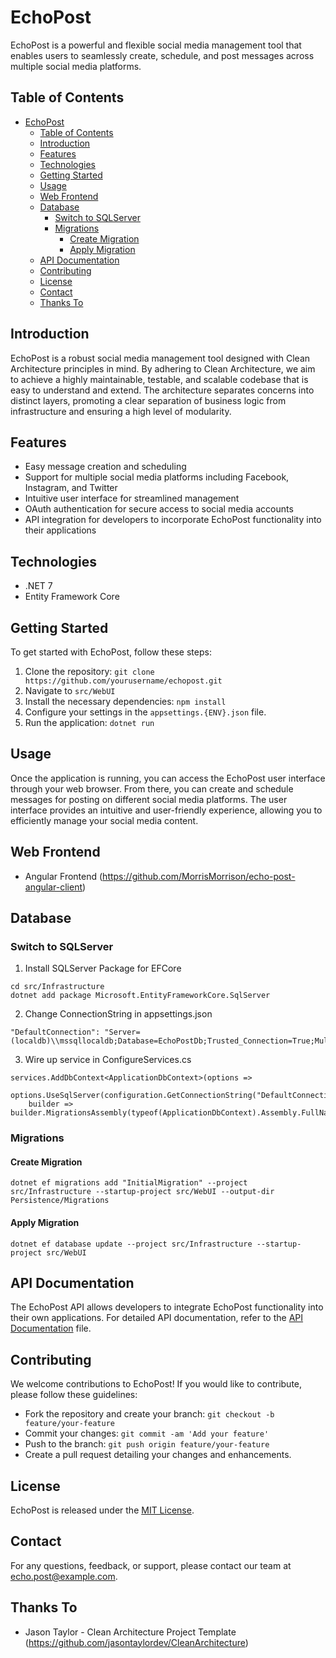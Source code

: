 # EchoPost

EchoPost is a powerful and flexible social media management tool that enables users to seamlessly create, schedule, and post messages across multiple social media platforms.

## Table of Contents

- [EchoPost](#echopost)
  - [Table of Contents](#table-of-contents)
  - [Introduction](#introduction)
  - [Features](#features)
  - [Technologies](#technologies)
  - [Getting Started](#getting-started)
  - [Usage](#usage)
  - [Web Frontend](#web-frontend)
  - [Database](#database)
    - [Switch to SQLServer](#switch-to-sqlserver)
    - [Migrations](#migrations)
      - [Create Migration](#create-migration)
      - [Apply Migration](#apply-migration)
  - [API Documentation](#api-documentation)
  - [Contributing](#contributing)
  - [License](#license)
  - [Contact](#contact)
  - [Thanks To](#thanks-to)

## Introduction

EchoPost is a robust social media management tool designed with Clean Architecture principles in mind. By adhering to Clean Architecture, we aim to achieve a highly maintainable, testable, and scalable codebase that is easy to understand and extend. The architecture separates concerns into distinct layers, promoting a clear separation of business logic from infrastructure and ensuring a high level of modularity. 

## Features

- Easy message creation and scheduling
- Support for multiple social media platforms including Facebook, Instagram, and Twitter
- Intuitive user interface for streamlined management
- OAuth authentication for secure access to social media accounts
- API integration for developers to incorporate EchoPost functionality into their applications

## Technologies
- .NET 7
- Entity Framework Core

## Getting Started

To get started with EchoPost, follow these steps:

1. Clone the repository: `git clone https://github.com/yourusername/echopost.git`
2. Navigate to `src/WebUI`
3. Install the necessary dependencies: `npm install`
4. Configure your settings in the `appsettings.{ENV}.json` file.
5. Run the application: `dotnet run`

## Usage

Once the application is running, you can access the EchoPost user interface through your web browser. From there, you can create and schedule messages for posting on different social media platforms. The user interface provides an intuitive and user-friendly experience, allowing you to efficiently manage your social media content.

## Web Frontend
- Angular Frontend (https://github.com/MorrisMorrison/echo-post-angular-client)

## Database
### Switch to SQLServer
1. Install SQLServer Package for EFCore
```
cd src/Infrastructure
dotnet add package Microsoft.EntityFrameworkCore.SqlServer 
```
2. Change ConnectionString in appsettings.json
```
"DefaultConnection": "Server=(localdb)\\mssqllocaldb;Database=EchoPostDb;Trusted_Connection=True;MultipleActiveResultSets=true"
```
3.  Wire up service in ConfigureServices.cs 
```            
services.AddDbContext<ApplicationDbContext>(options =>
    options.UseSqlServer(configuration.GetConnectionString("DefaultConnection"),
    builder => builder.MigrationsAssembly(typeof(ApplicationDbContext).Assembly.FullName)));
```
### Migrations
#### Create Migration
```dotnet ef migrations add "InitialMigration" --project src/Infrastructure --startup-project src/WebUI --output-dir Persistence/Migrations```
#### Apply Migration
```dotnet ef database update --project src/Infrastructure --startup-project src/WebUI```

## API Documentation

The EchoPost API allows developers to integrate EchoPost functionality into their own applications. For detailed API documentation, refer to the [API Documentation](api-docs.md) file.

## Contributing

We welcome contributions to EchoPost! If you would like to contribute, please follow these guidelines:

- Fork the repository and create your branch: `git checkout -b feature/your-feature`
- Commit your changes: `git commit -am 'Add your feature'`
- Push to the branch: `git push origin feature/your-feature`
- Create a pull request detailing your changes and enhancements.

## License

EchoPost is released under the [MIT License](LICENSE).

## Contact

For any questions, feedback, or support, please contact our team at echo.post@example.com.


## Thanks To
- Jason Taylor - Clean Architecture Project Template (https://github.com/jasontaylordev/CleanArchitecture)